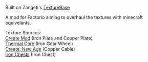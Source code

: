 Built on Zangeti's [TextureBase](https://github.com/Zangeti/TextureBase)

A mod for Factorio aiming to overhaul the textures with minecraft equivelants.<br>

Texture Sources:<br>
[Create Mod](https://github.com/Creators-of-Create/Create) (Iron Plate and Copper Plate)<br>
[Thermal Core](https://github.com/CoFH/ThermalCore) (Iron Gear Wheel)<br>
[Create: New Age](https://gitlab.com/antarcticgardens/create-new-age) (Copper Cable)<br>
[Iron Chests](https://github.com/progwml6/ironchest/tree/1.12) (Iron Chest)
